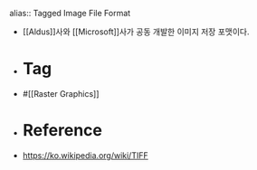 alias:: Tagged Image File Format

- [[Aldus]]사와 [[Microsoft]]사가 공동 개발한 이미지 저장 포맷이다.
- # Tag
- #[[Raster Graphics]]
- # Reference
- https://ko.wikipedia.org/wiki/TIFF